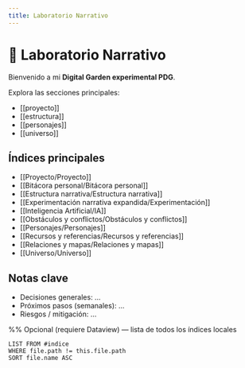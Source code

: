 ```yaml
---
title: Laboratorio Narrativo
---
```


# 🌱 Laboratorio Narrativo

Bienvenido a mi **Digital Garden experimental PDG**.  

Explora las secciones principales:

- [[proyecto]]
- [[estructura]]
- [[personajes]]
- [[universo]]


## Índices principales
- [[Proyecto/Proyecto]]
- [[Bitácora personal/Bitácora personal]]
- [[Estructura narrativa/Estructura narrativa]]
- [[Experimentación narrativa expandida/Experimentación]]
- [[Inteligencia Artificial/IA]]
- [[Obstáculos y conflictos/Obstáculos y conflictos]]
- [[Personajes/Personajes]]
- [[Recursos y referencias/Recursos y referencias]]
- [[Relaciones y mapas/Relaciones y mapas]]
- [[Universo/Universo]]

## Notas clave
- Decisiones generales: …
- Próximos pasos (semanales): …
- Riesgos / mitigación: …

%% Opcional (requiere Dataview) — lista de todos los índices locales
```dataview
LIST FROM #indice
WHERE file.path != this.file.path
SORT file.name ASC
